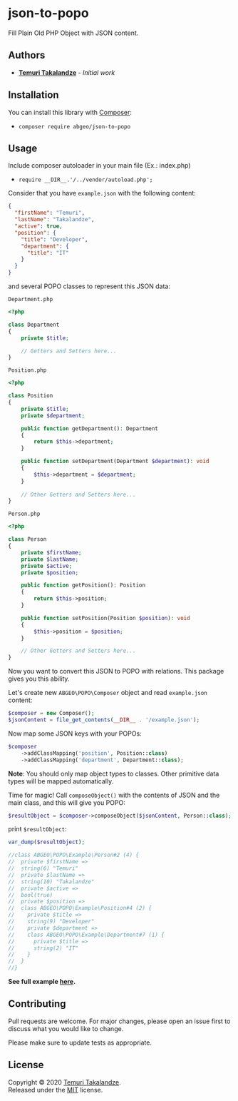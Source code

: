 # json-to-popo

Fill Plain Old PHP Object with JSON content.

## Authors

- [**Temuri Takalandze**](https://abgeo.dev) - *Initial work*

## Installation

You can install this library with [Composer](https://getcomposer.org/):

- `composer require abgeo/json-to-popo`

## Usage

Include composer autoloader in your main file (Ex.: index.php)

- `require __DIR__.'/../vendor/autoload.php';`

Consider that you have `example.json` with the following content:

```json
{
  "firstName": "Temuri",
  "lastName": "Takalandze",
  "active": true,
  "position": {
    "title": "Developer",
    "department": {
      "title": "IT"
    }
  }
}
```

and several POPO classes to represent this JSON data:

`Department.php`

```php
<?php

class Department
{
    private $title;

    // Getters and Setters here...
}
```

`Position.php`

```php
<?php

class Position
{
    private $title;
    private $department;

    public function getDepartment(): Department
    {
        return $this->department;
    }

    public function setDepartment(Department $department): void
    {
        $this->department = $department;
    }
    
    // Other Getters and Setters here...
}

```

`Person.php`

```php
<?php

class Person
{
    private $firstName;
    private $lastName;
    private $active;
    private $position;

    public function getPosition(): Position
    {
        return $this->position;
    }

    public function setPosition(Position $position): void
    {
        $this->position = $position;
    }

    // Other Getters and Setters here...
}

```

Now you want to convert this JSON to POPO with relations. This package gives you this ability.

Let's create new `ABGEO\POPO\Composer` object and read `example.json` content:

```php
$composer = new Composer();
$jsonContent = file_get_contents(__DIR__ . '/example.json');
```

Now map some JSON keys with your POPOs:

```php
$composer
    ->addClassMapping('position', Position::class)
    ->addClassMapping('department', Department::class);
```

**Note**: You should only map object types to classes. Other primitive data types will be mapped automatically.

Time for magic! Call `composeObject()` with the contents of JSON and the main class, and this will give you POPO:

```php
$resultObject = $composer->composeObject($jsonContent, Person::class);
```

print `$resultObject`:

```php
var_dump($resultObject);

//class ABGEO\POPO\Example\Person#2 (4) {
//  private $firstName =>
//  string(6) "Temuri"
//  private $lastName =>
//  string(10) "Takalandze"
//  private $active =>
//  bool(true)
//  private $position =>
//  class ABGEO\POPO\Example\Position#4 (2) {
//    private $title =>
//    string(9) "Developer"
//    private $department =>
//    class ABGEO\POPO\Example\Department#7 (1) {
//      private $title =>
//      string(2) "IT"
//    }
//  }
//}
```

**See full example [here](examples).**

## Contributing

Pull requests are welcome. For major changes, please open an issue first to discuss what you would like to change.

Please make sure to update tests as appropriate.

## License

Copyright © 2020 [Temuri Takalandze](https://abgeo.dev).  
Released under the [MIT](LICENSE) license.
